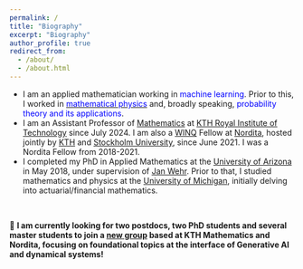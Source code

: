 ```yaml
---
permalink: /
title: "Biography"
excerpt: "Biography"
author_profile: true
redirect_from: 
  - /about/
  - /about.html
---
```


- I am an applied mathematician working in <font color="blue">machine learning</font>. Prior to this, I worked in [<font color="blue">mathematical physics</font>](https://ncatlab.org/nlab/show/mathematical+physics) and, broadly speaking, <font color="blue">probability theory and its applications</font>.  <br> 
- I am an Assistant Professor of <a href="https://www.kth.se/math/probstats/stats">Mathematics</a> at <a href="https://www.kth.se/en">KTH Royal Institute of Technology</a> since July 2024. I am also a <a href="https://winq.se/">WINQ</a> Fellow at <a href="https://www.nordita.org/">Nordita</a>, hosted jointly by <a href="https://www.kth.se/en">KTH</a> and <a href="https://www.su.se/">Stockholm University</a>, since June 2021. I was a Nordita Fellow from 2018-2021. <br>
- I completed my PhD in Applied Mathematics at the <a href="http://math.arizona.edu/">University of Arizona</a> in May 2018, under supervision of <a href="http://math.arizona.edu/~wehr/">Jan Wehr</a>. Prior to that, I studied mathematics and physics at the <a href="https://umich.edu/">University of Michigan</a>, initially delving into actuarial/financial mathematics.  <br>
<br>

🚨 **I am currently looking for two postdocs, two PhD students and several master students to join a <a href="https://dynamai.github.io/">new group</a> based at KTH Mathematics and Nordita, focusing on foundational topics at the interface of Generative AI and dynamical systems!**



 









